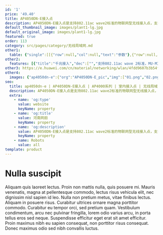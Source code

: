 ```yaml
---
id: '1'
price: '49.40'
title: AP4050DN-E接入点
description: AP4050DN-E接入点是支持802.11ac wave2标准的物联网型无线接入点，支持2×2MIMO和两条空间流，整机速率1.267Gbps，适合部署在商超、医疗、仓储、制造、物流等场景。
default_thumbnail_image: images/plant1-lg.jpg
default_original_image: images/plant1-lg.jpg
featured: true
order: 113
category: src/pages/category/无线局域网.md
other1: 
  table: {"single":[[{"row":null,"col":null,"text":"参数"},{"row":null,"col":null,"text":"AP4050DN-E"}],[{"row":null,"col":null,"text":"尺寸（长×宽×高）"},{"row":null,"col":null,"text":"220mm × 220mm × 53mm"}],[{"row":null,"col":null,"text":"电源输入"},{"row":null,"col":null,"text":"DC：12V±10%\nPoE供电：满足802.3at以太网供电标准"}],[{"row":null,"col":null,"text":"最大功耗"},{"row":null,"col":null,"text":"16W（不包含USB、物联网插卡、PoE_OUT接口输出功耗）\n\n说明：实际最大功耗遵照不同国家和地区法规而有所不同。"}],[{"row":null,"col":null,"text":"工作温度"},{"row":null,"col":null,"text":"-10℃～+50℃"}],[{"row":null,"col":null,"text":"天线类型"},{"row":null,"col":null,"text":"内置双频全向天线"}],[{"row":null,"col":null,"text":"可同时在线的用户数量"},{"row":null,"col":null,"text":"≤512"}],[{"row":null,"col":null,"text":"最大发射功率"},{"row":null,"col":null,"text":"2.4G：23dBm（组合功率）\n5G：23dBm（组合功率）\n\n说明：实际发射功率遵照不同国家和地区法规而有所不同。"}],[{"row":null,"col":null,"text":"MIMO:空间流"},{"row":null,"col":null,"text":"2 x 2:2"}],[{"row":null,"col":null,"text":"无线协议"},{"row":null,"col":null,"text":"802.11a/b/g/n/ac/ac wave2"}],[{"row":null,"col":null,"text":"最高速率"},{"row":null,"col":null,"text":"1.267Gbps"}]]}
other2:
  features: [{"title":"千兆接入","dec":["","支持802.11ac wave 2标准，MU-MIMO，2.4GHz和5GHz双射频同时提供业务，整机速率1.267Gbps",""]},{"title":"IoT Wi-Fi融合","dec":["","融合Wi-Fi和IoT网络，TCO降低50%",""]},{"title":"易扩展","dec":["","3个物联网模块插槽,可扩展，蓝牙，RFID, Zigbee等",""]}]
other3: https://e.huawei.com/cn/material/networking/wlan/4fdd9607b3b54f77996741100134413d
other4:
  images: {"ap4050dn-e":{"org":"AP4050DN-E_pic","img":["01.png","02.png","03.png","04.png","05.png","06.png","07.png","08.png"]}}
seo:
  title: ap4050dn-e | AP4050DN-E接入点 | AP4000系列 | 室内接入点 | 无线局域网 | 企业网络
  description: AP4050DN-E接入点是支持802.11ac wave2标准的物联网型无线接入点，支持2×2MIMO和两条空间流，整机速率1.267Gbps，适合部署在商超、医疗、仓储、制造、物流等场景。
  extra:
    - name: 'og:type'
      value: website
      keyName: property
    - name: 'og:title'
      value: 河南网田
      keyName: property
    - name: 'og:description'
      value: AP4050DN-E接入点是支持802.11ac wave2标准的物联网型无线接入点，支持2×2MIMO和两条空间流，整机速率1.267Gbps，适合部署在商超、医疗、仓储、制造、物流等场景。
      keyName: property
    - name: Robots
      value: all
template: product
---
```


# Nulla suscipit

Aliquam quis laoreet lectus. Proin non mattis nulla, quis posuere mi. Mauris venenatis, magna at pellentesque commodo, lectus risus vehicula elit, nec dignissim nisl sapien id leo. Nulla non pretium metus, vitae finibus lectus. Aliquam in posuere risus. Curabitur ultrices ornare magna porttitor commodo. Curabitur eu tempor orci, sed pretium quam. Vestibulum condimentum, arcu nec pulvinar fringilla, lorem odio varius arcu, in porta tellus eros sed neque. Suspendisse efficitur eget erat sit amet efficitur. Proin maximus nibh eu sapien consequat, non porttitor risus consequat. Donec maximus odio sed nibh convallis luctus.